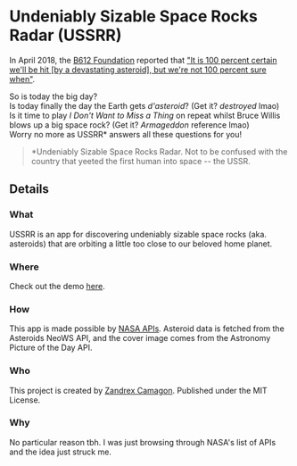 # Undeniably Sizable Space Rocks Radar (USSRR)

In April 2018, the [B612 Foundation][b612-link] 
reported that ["It is 100 percent certain we'll be hit [by a devastating asteroid], but we're not 100 percent sure when"][quote-src]. 

So is today the big day?   
Is today finally the day the Earth gets *d'asteroid*? (Get it? *destroyed* lmao)   
Is it time to play *I Don't Want to Miss a Thing* on repeat whilst Bruce Willis 
blows up a big space rock? (Get it? *Armageddon* reference lmao)   
Worry no more as USSRR* answers all these questions for you!

> *Undeniably Sizable Space Rocks Radar. Not to be confused with the country that 
> yeeted the first human into space -- the USSR.


## Details
### What
USSRR is an app for discovering undeniably sizable space rocks (aka. asteroids) 
that are orbiting a little too close to our beloved home planet.

### Where
Check out the demo [here](https://ussrr-zandrexrc.netlify.app/).

### How
This app is made possible by [NASA APIs](https://api.nasa.gov/). 
Asteroid data is fetched from the Asteroids NeoWS API, and the cover image comes 
from the Astronomy Picture of the Day API.

### Who
This project is created by [Zandrex Camagon](https://zandrexrc.me). Published 
under the MIT License.

### Why
No particular reason tbh. I was just browsing through NASA's list of APIs and 
the idea just struck me.

[b612-link]: https://en.wikipedia.org/wiki/B612_Foundation
[quote-src]: https://www.inquisitr.com/4881237/earth-will-be-hit-by-an-asteroid-with-100-percent-certainty-says-space-watching-group-b612/